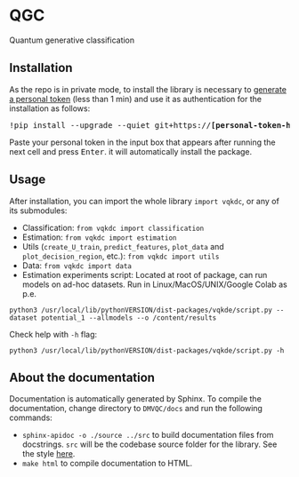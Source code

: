 # QGC
Quantum generative classification

## Installation

As the repo is in private mode, to install the library is necessary to [generate a personal token](https://docs.github.com/en/authentication/keeping-your-account-and-data-secure/managing-your-personal-access-tokens#creating-a-personal-access-token-classic) (less than 1 min) and use it as authentication for the installation as follows:

<pre>
!pip install --upgrade --quiet git+https://<b>[personal-token-here]</b>@github.com/diegour1/VQKDC.git
</pre>

Paste your personal token in the input box that appears after running the next cell and press <kbd>Enter</kbd>. it will automatically install the package.

## Usage

After installation, you can import the whole library `import vqkdc`, or any of its submodules:
- Classification: `from vqkdc import classification`
- Estimation: `from vqkdc import estimation`
- Utils (`create_U_train`, `predict_features`, `plot_data` and `plot_decision_region`, etc.): `from vqkdc import utils`
- Data: `from vqkdc import data`
- Estimation experiments script: Located at root of package, can run models on ad-hoc datasets. Run in Linux/MacOS/UNIX/Google Colab as p.e.
```
python3 /usr/local/lib/pythonVERSION/dist-packages/vqkde/script.py --dataset potential_1 --allmodels --o /content/results
```

Check help with `-h` flag:
```
python3 /usr/local/lib/pythonVERSION/dist-packages/vqkde/script.py -h
```

## About the documentation

Documentation is automatically generated by Sphinx. To compile the documentation, change directory to `DMVQC/docs` and run the following commands:

- `sphinx-apidoc -o ./source ../src` to build documentation files from docstrings. `src` will be the codebase source folder for the library. See the style [here](https://www.sphinx-doc.org/en/master/usage/extensions/napoleon.html).
- `make html` to compile documentation to HTML.
